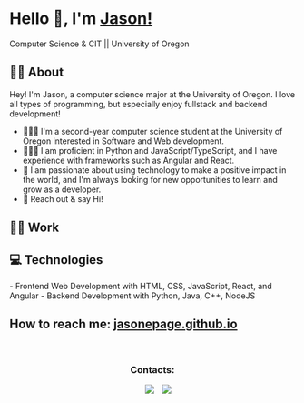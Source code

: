 <h1>Hello 👋, I'm <a href="https://jasonepage.github.io/" target="blank"> Jason!</a></h1>
Computer Science & CIT || University of Oregon

<h2>🙋‍♂️ About</h2>
Hey! I'm Jason, a computer science major at the University of Oregon. I love all types of programming, but especially enjoy fullstack and backend development!

- 👨🏻‍🎓 I'm a second-year computer science student at the University of Oregon interested in Software and Web development.
- 👨🏻‍💻 I am proficient in Python and JavaScript/TypeScript, and I have experience with frameworks such as Angular and React.
- 🍎 I am passionate about using technology to make a positive impact in the world, and I'm always looking for new opportunities to learn and grow as a developer.
- 💬 Reach out & say Hi!


<h2>🙋‍♂️ Work</h2>


<h2>💻 Technologies</h2>
- Frontend Web Development with HTML, CSS, JavaScript, React, and Angular
- Backend Development with Python, Java, C++, NodeJS

<h2> How to reach me: <a href="https://jasonepage.github.io/" target="blank"> jasonepage.github.io </a> </h2>

<br>
<h3 align="center"> Contacts: </h3>
<p align="center">
  <div align="center"  class="icons-social" style="margin-left: 10px;">
        <a style="margin-left: 10px;"  target="_blank" href="https://www.linkedin.com/in/jason-page-b244b9233/">
			<img src="https://img.icons8.com/doodle/40/000000/linkedin--v2.png"></a>
        <a style="margin-left: 10px;" target="_blank" href="https://github.com/jasonepage">
		<img src="https://img.icons8.com/doodle/40/000000/github--v1.png"></a>
    </div>
</p>

